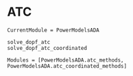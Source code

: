 # ATC

```@meta
CurrentModule = PowerModelsADA
```

```@docs
solve_dopf_atc
solve_dopf_atc_coordinated
```

```@autodocs
Modules = [PowerModelsADA.atc_methods, PowerModelsADA.atc_coordinated_methods]
```
